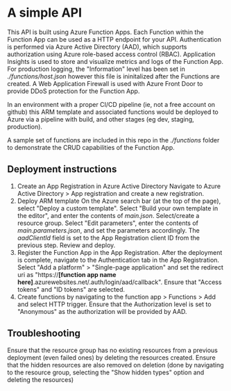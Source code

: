 # A simple API
This API is built using Azure Function Apps. Each Function within the Function App can be used as a HTTP endpoint for your API. Authentication is performed via Azure Active Directory (AAD), which supports authorization using Azure role-based access control (RBAC). Application Insights is used to store and visualize metrics and logs of the Function App. For production logging, the "Information" level has been set in *./functions/host.json* however this file is ininitalized after the Functions are created. A Web Application Firewall is used with Azure Front Door to provide DDoS protection for the Function App. 

In an environment with a proper CI/CD pipeline (ie, not a free account on github) this ARM template and associated functions would be deployed to Azure via a pipeline with build, and other stages (eg dev, staging, production).

A sample set of functions are included in this repo in the *./functions* folder to demonstrate the CRUD capabilities of the Function App.

## Deployment instructions
1. Create an App Registration in Azure Active Directory
   Navigate to Azure Active Directory > App registration and create a new registration.
2. Deploy ARM template 
   On the Azure search bar (at the top of the page), select "Deploy a custom template". Select "Build your own template in the editor", and enter the contents of *main.json*. Select/create a resource group. Select "Edit parameters", enter the contents of *main.parameters.json*, and set the parameters accordingly. The *aadClientId* field is set to the App Registration client ID from the previous step. Review and deploy.
3. Register the Function App in the App Registration.
   After the deployment is complete, navigate to the Authentication tab in the App Registration. Select "Add a platform" > "Single-page application" and set the redirect uri as "https://**[function app name here]**.azurewebsites.net/.auth/login/aad/callback". Ensure that "Access tokens" and "ID tokens" are selected.
4. Create functions by navigating to the function app > Functions > Add and select HTTP trigger. Ensure that the Authorization level is set to "Anonymous" as the authorization will be provided by AAD.

## Troubleshooting
Ensure that the resource group has no existing resources from a previous deployment (even failed ones) by deleting the resources created. Ensure that the hidden resources are also removed on deletion (done by navigating to the resource group, selecting the "Show hidden types" option and deleting the resources)
